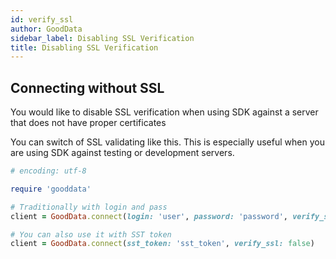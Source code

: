 ```yaml
---
id: verify_ssl
author: GoodData
sidebar_label: Disabling SSL Verification
title: Disabling SSL Verification
---
```


Connecting without SSL
-------

You would like to disable SSL verification when using SDK against a
server that does not have proper certificates

You can switch of SSL validating like this. This is especially useful
when you are using SDK against testing or development servers.

```ruby
# encoding: utf-8

require 'gooddata'

# Traditionally with login and pass
client = GoodData.connect(login: 'user', password: 'password', verify_ssl: false)

# You can also use it with SST token
client = GoodData.connect(sst_token: 'sst_token', verify_ssl: false)
```
